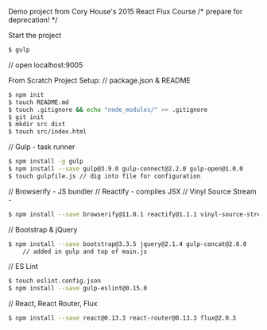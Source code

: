 Demo project from Cory House's 2015 React Flux Course
/* prepare for deprecation! */

Start the project
```bash
$ gulp
```
// open localhost:9005

From Scratch Project Setup:
// package.json & README
```bash
$ npm init
$ touch README.md
$ touch .gitignore && echo "node_modules/" >> .gitignore
$ git init
$ mkdir src dist
$ touch src/index.html
```

// Gulp - task runner
```bash
$ npm install -g gulp
$ npm install --save gulp@3.9.0 gulp-connect@2.2.0 gulp-open@1.0.0
$ touch gulpfile.js // dig into file for configuration
```

// Browserify - JS bundler
// Reactify - compiles JSX
// Vinyl Source Stream - 
```bash
$ npm install --save browserify@11.0.1 reactify@1.1.1 vinyl-source-stream@1.1.0
```

// Bootstrap & jQuery
```bash
$ npm install --save bootstrap@3.3.5 jquery@2.1.4 gulp-concat@2.6.0
    // added in gulp and top of main.js
```

// ES Lint
```bash
$ touch eslint.config.json
$ npm install --save gulp-eslint@0.15.0
```

// React, React Router, Flux
```bash
$ npm install --save react@0.13.3 react-router@0.13.3 flux@2.0.3
```

